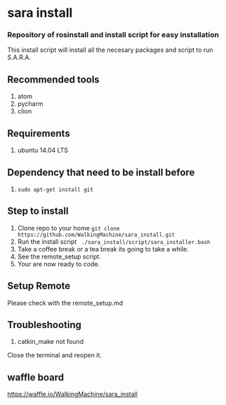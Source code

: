 # sara install

### Repository of rosinstall and install script for easy installation
This install script will install all the necesary packages and script to run S.A.R.A.

## Recommended tools
1. atom
2. pycharm
3. clion 

## Requirements
1. ubuntu 14.04 LTS

## Dependency that need to be install before
1.  ``` sudo apt-get install git ```

## Step to install
1. Clone repo to your home ``` git clone https://github.com/WalkingMachine/sara_install.git ```
2. Run the install script ``` ./sara_install/script/sara_installer.bash```
3. Take a coffee break or a tea break its going to take a while.
4. See the remote_setup script.
5. Your are now ready to code.

## Setup Remote

Please check with the remote_setup.md

## Troubleshooting

1. catkin_make not found

Close the terminal and reopen it.

## waffle board

https://waffle.io/WalkingMachine/sara_install

